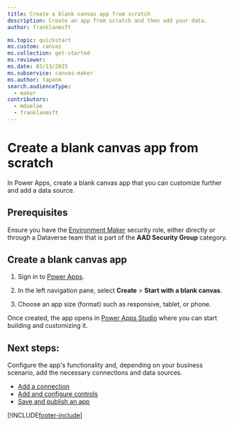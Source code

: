 ```yaml
---
title: Create a blank canvas app from scratch
description: Create an app from scratch and then add your data.
author: franklanmsft

ms.topic: quickstart
ms.custom: canvas
ms.collection: get-started
ms.reviewer: 
ms.date: 03/13/2025
ms.subservice: canvas-maker
ms.author: tapanm
search.audienceType: 
  - maker
contributors:
  - mduelae
  - franklanmsft
---
```


# Create a blank canvas app from scratch

In Power Apps, create a blank canvas app that you can customize further and add a data source. 


## Prerequisites

Ensure you have the [Environment Maker](/power-platform/admin/database-security#predefined-security-roles)  security role, either directly or through a Dataverse team that is part of the **AAD Security Group** category.

## Create a blank canvas app

1. Sign in to [Power Apps](https://make.powerapps.com).

1. In the left navigation pane, select **Create** > **Start with a blank canvas**.

1. Choose an app size (format) such as responsive, tablet, or phone.

Once created, the app opens in [Power Apps Studio](power-apps-studio.md) where you can start building and customizing it.

## Next steps:

Configure the app's functionality and, depending on your business scenario, add the necessary connections and data sources.

- [Add a connection](add-data-connection.md)
- [Add and configure controls](add-configure-controls.md)
- [Save and publish an app](save-publish-app.md)

[!INCLUDE[footer-include](../../includes/footer-banner.md)]
